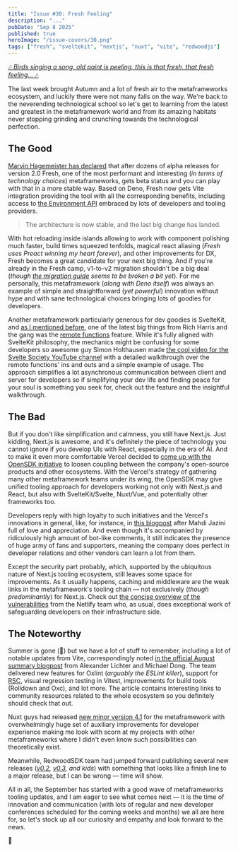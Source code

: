 ```yaml
---
title: "Issue #30: Fresh Feeling"
description: "..."
pubDate: "Sep 8 2025"
published: true
heroImage: "/issue-covers/30.png"
tags: ["fresh", "sveltekit", "nextjs", "nuxt", "vite", "redwoodjs"]
---
```


[🎶 _Birds singing a song, old paint is peeling, this is that fresh, that fresh feeling..._ 🎶](https://www.youtube.com/watch?v=4KtFxB1gxC4&list=PLYRq_7Yox1jDETeL_YgKUc8DXduCV9jA2&index=31)

The last week brought Autumn and a lot of fresh air to the metaframeworks ecosystem, and luckily there were not many falls on the way. We're back to the neverending technological school so let's get to learning from the latest and greatest in the metaframework world and from its amazing habitats never stopping grinding and crunching towards the technological perfection.

## The Good

[Marvin Hagemeister has declared](https://deno.com/blog/fresh-and-vite) that after dozens of alpha releases for version 2.0 Fresh, one of the most performant and interesting (_in terms of technology choices_) metaframeworks, gets beta status and you can play with that in a more stable way. Based on Deno, Fresh now gets Vite integration providing the tool with all the corresponding benefits, including access to [the Environment API](https://vite.dev/guide/api-environment) embraced by lots of developers and tooling providers.

> The architecture is now stable, and the last big change has landed.

With hot reloading inside islands allowing to work with component polishing much faster, build times squeezed tenfolds, magical react aliasing (_Fresh uses Preact winning my heart forever_), and other improvements for DX, Fresh becomes a great candidate for your next big thing. And if you're already in the Fresh camp, v1-to-v2 migration shouldn't be a big deal (_though [the migration guide](https://fresh.deno.dev/docs/canary/examples/migration-guide) seems to be broken a bit yet_). For me personally, this metaframework (_along with Deno itself_) was always an example of simple and straightforward (_yet powerful_) innovation without hype and with sane technological choices bringing lots of goodies for developers.

Another metaframework particularly generous for dev goodies is SvelteKit, and [as I mentioned before](https://metaframe.works/archive/28/#:~:text=There%20was%20a%20lot%20of%20work%20dedicated%20to%20making%20that%20happen), one of the latest big things from Rich Harris and the gang was the [remote functions](https://svelte.dev/docs/kit/remote-functions) feature. While it's fully aligned with SvelteKit philosophy, the mechanics might be confusing for some developers so awesome guy Simon Holthausen made [the cool video for the Svelte Society YouTube channel](https://www.youtube.com/watch?v=0hy7PCbXyqs) with a detailed walkthrough over the remote functions' ins and outs and a simple example of usage. The approach simplifies a lot asynchronous communication between client and server for developers so if simplifying your dev life and finding peace for your soul is something you seek for, check out the feature and the insightful walkthrough.

## The Bad

But if you don't like simplification and calmness, you still have Next.js. Just kidding, Next.js is awesome, and it's definitely the piece of technology you cannot ignore if you develop UIs with React, especially in the era of AI. And to make it even more comfortable Vercel decided to [come up with the OpenSDK initiative](https://vercel.com/blog/open-sdk-strategy) to loosen coupling between the company's open-source products and other ecosystems. With the Vercel's strategy of gathering many other metaframework teams under its wing, the OpenSDK may give unified tooling approach for developers working not only with Next.js and React, but also with SvelteKit/Svelte, Nuxt/Vue, and potentially other frameworks too.

Developers reply with high loyalty to such initiatives and the Vercel's innovations in general, like, for instance, in [this blogpost](https://dev.to/mahdijazini/a-love-letter-to-vercel-33l6) after Mahdi Jazini full of love and appreciation. And even though it's accompanied by ridiculously high amount of bot-like comments, it still indicates the presence of huge army of fans and supporters, meaning the company does perfect in developer relations and other vendors can learn a lot from them.

Except the security part probably, which, supported by the ubiquitous nature of Next.js tooling ecosystem, still leaves some space for improvements. As it usually happens, caching and middleware are the weak links in the metaframework's tooling chain — not exclusively (_though predominantly_) for Next.js. Check out [the concise overview of the vulnerabilities](https://www.netlify.com/changelog/security-update-multiple-vulnerabilities-in-next-js-2025-08/) from the Netlify team who, as usual, does exceptional work of safeguarding developers on their infrastructure side.

## The Noteworthy

Summer is gone (🥲) but we have a lot of stuff to remember, including a lot of notable updates from Vite, correspondingly noted [in the official August summary blogpost](https://voidzero.dev/posts/whats-new-aug-2025) from Alexander Lichter and Michael Dong. The team delivered new features for Oxlint (_arguably the ESLint killer_), support for [RSC](https://metaframe.works/tags/rsc/), visual regression testing in Vitest, improvements for build tools (Rolldown and Oxc), and lot more. The article contains interesting links to community resources related to the whole ecosystem so you definitely should check that out.

Nuxt guys had released [new minor version 4.1](https://nuxt.com/blog/v4-1) for the metaframework with overwhelmingly huge set of auxiliary improvements for developer experience making me look with scorn at my projects with other metaframeworks where I didn't even know such possibilities can theoretically exist.

Meanwhile, RedwoodSDK team had jumped forward publishing several new releases (_[v0.2](https://github.com/redwoodjs/sdk/releases/tag/v0.2.0), [v0.3](https://github.com/redwoodjs/sdk/releases/tag/v0.3.0), and kids_) with something that looks like a finish line to a major release, but I can be wrong — time will show.

All in all, the September has started with a good wave of metaframeworks tooling updates, and I am eager to see what comes next — it is the time of innovation and communication (with lots of regular and new developer conferences scheduled for the coming weeks and months) we all are here for, so let's stock up all our curiosity and empathy and look forward to the news.

👋
